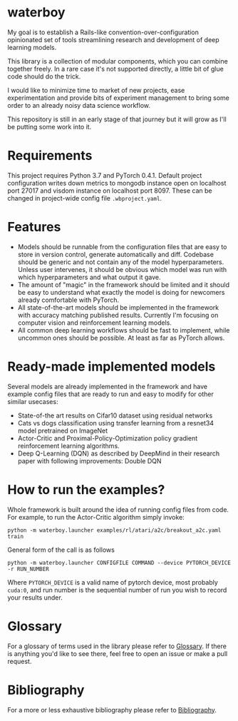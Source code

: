 # waterboy

My goal is to establish a Rails-like convention-over-configuration opinionated set of
tools streamlining research and development of deep learning models.

This library is a collection of modular components, which you can combine together freely.
In a rare case it's not supported directly, a little bit of glue code should do the trick.

I would like to minimize time to market of new projects, ease experimentation
and provide bits of experiment management to bring some order to an already 
noisy data science workflow.

This repository is still in an early stage of that journey but it will grow
as I'll be putting some work into it.

# Requirements

This project requires Python 3.7 and PyTorch 0.4.1. Default project configuration writes
down metrics to mongodb instance open on localhost port 27017 and visdom instance 
on localhost port 8097. These can be changed in project-wide config file
`.wbproject.yaml`.

# Features

- Models should be runnable from the configuration files
  that are easy to store in version control, generate automatically and diff.
  Codebase should be generic and not contain any of the model hyperparameters.
  Unless user intervenes, it should be obvious which model was run
  with which hyperparameters and what output it gave.
- The amount of "magic" in the framework should be limited and it should be easy to
  understand what exactly the model is doing for newcomers already comfortable with PyTorch. 
- All state-of-the-art models should be implemented in the framework with accuracy
  matching published results.
  Currently I'm focusing on computer vision and reinforcement learning models.
- All common deep learning workflows should be fast to implement, while 
  uncommon ones should be possible. At least as far as PyTorch allows.
  
  
# Ready-made implemented models

Several models are already implemented in the framework and have example config files
that are ready to run and easy to modify for other similar usecases:

- State-of-the art results on Cifar10 dataset using residual networks
- Cats vs dogs classification using transfer learning from a resnet34 model pretrained on 
  ImageNet
- Actor-Critic and Proximal-Policy-Optimization policy gradient reinforcement
  learning algorithms.
- Deep Q-Learning (DQN) as described by DeepMind in their research paper with following 
  improvements: Double DQN


# How to run the examples?

Whole framework is built around the idea of running config files from code. For example,
to run the Actor-Critic algorithm simply invoke:

```
python -m waterboy.launcher examples/rl/atari/a2c/breakout_a2c.yaml train
```

General form of the call is as follows 


```
python -m waterboy.launcher CONFIGFILE COMMAND --device PYTORCH_DEVICE -r RUN_NUMBER
```

Where `PYTORCH_DEVICE` is a valid name of pytorch device, most probably `cuda:0`, and run
number is the sequential number of run you wish to record your results under.

# Glossary

For a glossary of terms used in the library please refer to [Glossary](docs/Glossary.md).
If there is anything you'd like to see there, feel free to open an issue or make a pull request.

# Bibliography

For a more or less exhaustive bibliography please refer to [Bibliography](docs/Bibliography.md).

